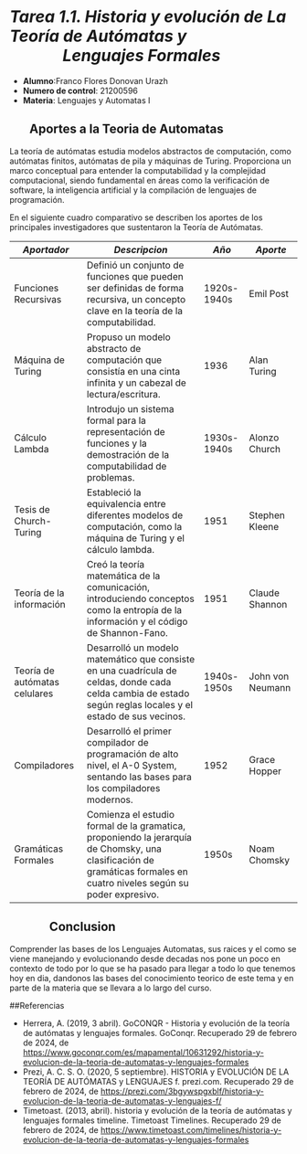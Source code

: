 # ***Tarea 1.1. Historia y evolución de La Teoría de Autómatas y*** &nbsp;&nbsp;&nbsp;&nbsp;&nbsp;&nbsp;&nbsp;&nbsp;&nbsp;&nbsp;&nbsp;&nbsp;&nbsp;&nbsp;***Lenguajes Formales***
- **Alumno**:Franco Flores Donovan Urazh
- **Numero de control**: 21200596
- **Materia**: Lenguajes y Automatas I

## &nbsp;&nbsp;&nbsp;&nbsp;&nbsp;&nbsp;&nbsp;Aportes a la Teoria de Automatas
La teoría de autómatas estudia modelos abstractos de computación, como autómatas finitos, autómatas de pila y máquinas de Turing. Proporciona un marco conceptual para entender la computabilidad y la complejidad computacional, siendo fundamental en áreas como la verificación de software, la inteligencia artificial y la compilación de lenguajes de programación.


En el siguiente cuadro comparativo se describen los aportes de los principales investigadores que sustentaron la Teoría de Autómatas.

| ***Aportador***     | ***Descripcion*** | ***Año*** | ***Aporte*** |
|---------------------|---------------------|------------|------------|
| Funciones Recursivas| Definió un conjunto de funciones que pueden ser definidas de forma recursiva, un concepto clave en la teoría de la computabilidad.|1920s-1940s |Emil Post  |
| Máquina de Turing   | Propuso un modelo abstracto de computación que consistía en una cinta infinita y un cabezal de lectura/escritura.       | 1936 | Alan Turing  |
| Cálculo Lambda      | Introdujo un sistema formal para la representación de funciones y la demostración de la computabilidad de problemas.    | 1930s-1940s  | Alonzo Church|
| Tesis de Church-Turing| Estableció la equivalencia entre diferentes modelos de computación, como la máquina de Turing y el cálculo lambda.    | 1951     | Stephen Kleene|
| Teoría de la información| Creó la teoría matemática de la comunicación, introduciendo conceptos como la entropía de la información y el código de Shannon-Fano.| 1951|Claude Shannon|
| Teoría de autómatas celulares| Desarrolló un modelo matemático que consiste en una cuadrícula de celdas, donde cada celda cambia de estado según reglas locales y el estado de sus vecinos. | 1940s-1950s       | John von Neumann     |
| Compiladores        | Desarrolló el primer compilador de programación de alto nivel, el A-0 System, sentando las bases para los compiladores modernos.| 1952 | Grace Hopper|
| Gramáticas Formales | Comienza el estudio formal de la gramatica, proponiendo la jerarquía de Chomsky, una clasificación de gramáticas formales en cuatro niveles según su poder expresivo. | 1950s  | Noam Chomsky |

## &nbsp;&nbsp;&nbsp;&nbsp;&nbsp;&nbsp;&nbsp;&nbsp;&nbsp;&nbsp;&nbsp;&nbsp;&nbsp;&nbsp;Conclusion
Comprender las bases de los Lenguajes Automatas, sus raices y el como se viene manejando y evolucionando desde decadas nos pone un poco en contexto de todo por lo que se ha pasado para llegar a todo lo que tenemos hoy en dia, dandonos las bases del conocimiento teorico de este tema y en parte de la materia que se llevara a lo largo del curso.

##Referencias

- Herrera, A. (2019, 3 abril). GoCONQR - Historia y evolución de la teoría de autómatas y lenguajes formales. GoConqr. Recuperado 29 de febrero de 2024, de https://www.goconqr.com/es/mapamental/10631292/historia-y-evolucion-de-la-teoria-de-automatas-y-lenguajes-formales
- Prezi, A. C. S. O. (2020, 5 septiembre). HISTORIA y EVOLUCIÓN DE LA TEORÍA DE AUTÓMATAS y LENGUAJES f. prezi.com. Recuperado 29 de febrero de 2024, de https://prezi.com/3bgywspgxblf/historia-y-evolucion-de-la-teoria-de-automatas-y-lenguajes-f/
- Timetoast. (2013, abril). historia y evolución de la teoría de autómatas y lenguajes formales timeline. Timetoast Timelines. Recuperado 29 de febrero de 2024, de https://www.timetoast.com/timelines/historia-y-evolucion-de-la-teoria-de-automatas-y-lenguajes-formales
